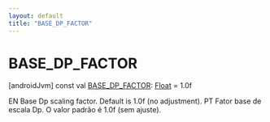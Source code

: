 ```yaml
---
layout: default
title: "BASE_DP_FACTOR"
---
```


# BASE_DP_FACTOR

[androidJvm]
const val [BASE_DP_FACTOR](-b-a-s-e_-d-p_-f-a-c-t-o-r.md): [Float](https://kotlinlang.org/api/core/kotlin-stdlib/kotlin/-float/index.html) = 1.0f

EN Base Dp scaling factor. Default is 1.0f (no adjustment). PT Fator base de escala Dp. O valor padrão é 1.0f (sem ajuste).